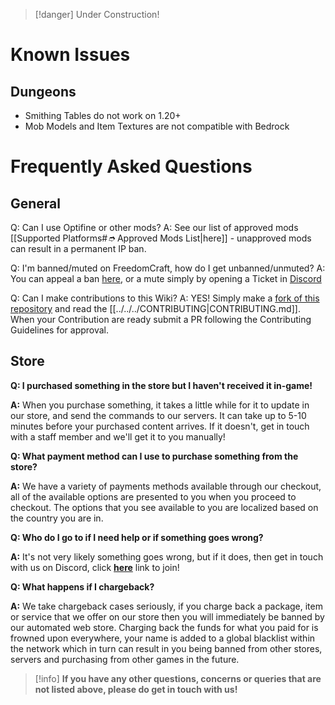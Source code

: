 > [!danger] Under Construction! 

# Known Issues

## Dungeons
- Smithing Tables do not work on 1.20+
- Mob Models and Item Textures are not compatible with Bedrock
# Frequently Asked Questions 

## General

Q: Can I use Optifine or other mods?
A: See our list of approved mods [[Supported Platforms#_➮_ Approved Mods List|here]] - unapproved mods can result in a permanent IP ban.


Q: I'm banned/muted on FreedomCraft, how do I get unbanned/unmuted?
A: You can appeal a ban [here](https://freedomcraft.network/appeal), or a mute simply by opening a Ticket in [Discord](https://freedomcraft.network/discord)


Q: Can I make contributions to this Wiki?
A: YES! Simply make a [fork of this repository](https://github.com/FreedomCraft-Network/wiki/fork) and read the [[../../../CONTRIBUTING|CONTRIBUTING.md]]. When your Contribution are ready submit a PR following the Contributing Guidelines for approval.

## Store

**Q: I purchased something in the store but I haven't received it in-game!**

**A:** When you purchase something, it takes a little while for it to update in our store, and send the commands to our servers. It can take up to 5-10 minutes before your purchased content arrives. If it doesn't, get in touch with a staff member and we'll get it to you manually!



**Q: What payment method can I use to purchase something from the store?**

**A:** We have a variety of payments methods available through our checkout, all of the available options are presented to you when you proceed to checkout. The options that you see available to you are localized based on the country you are in.



**Q: Who do I go to if I need help or if something goes wrong?**

**A:** It's not very likely something goes wrong, but if it does, then get in touch with us on Discord, click [**here**](https://freedomcraft.network/discord) link to join!



**Q: What happens if I chargeback?**

**A:** We take chargeback cases seriously, if you charge back a package, item or service that we offer on our store then you will immediately be banned by our automated web store. Charging back the funds for what you paid for is frowned upon everywhere, your name is added to a global blacklist within the network which in turn can result in you being banned from other stores, servers and purchasing from other games in the future.

> [!info] **If you have any other questions, concerns or queries that are not listed above, please do get in touch with us!**